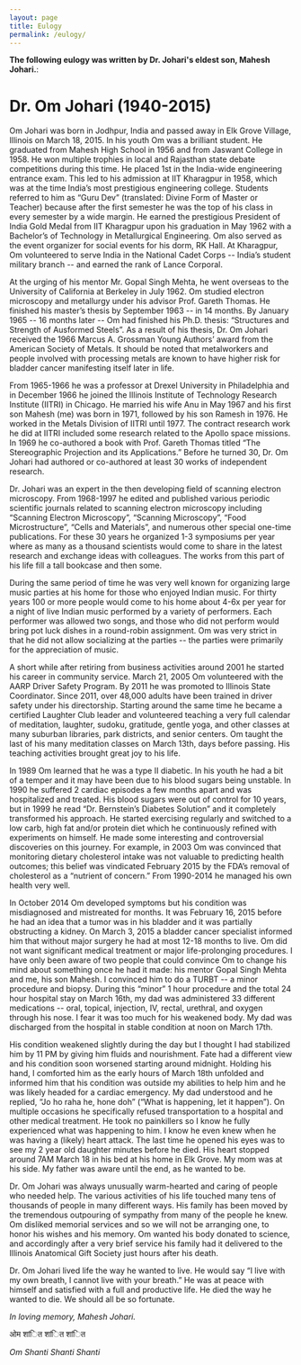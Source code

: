 ```yaml
---
layout: page
title: Eulogy
permalink: /eulogy/
---
```


**The following eulogy was written by Dr. Johari's eldest son, Mahesh Johari.**:

Dr. Om Johari (1940-2015)
===

Om Johari was born in Jodhpur, India and passed away in Elk Grove Village, Illinois on March 18, 2015.  In his youth Om was a brilliant student.  He graduated from Mahesh High School in 1956 and from Jaswant College in 1958.  He won multiple trophies in local and Rajasthan state debate competitions during this time.  He placed 1st in the India-wide engineering entrance exam.  This led to his admission at IIT Kharagpur in 1958, which was at the time India’s most prestigious engineering college.  Students referred to him as “Guru Dev” (translated: Divine Form of Master or Teacher) because after the first semester he was the top of his class in every semester by a wide margin.  He earned the prestigious President of India Gold Medal from IIT Kharagpur upon his graduation in May 1962 with a Bachelor’s of Technology in Metallurgical Engineering.  Om also served as the event organizer for social events for his dorm, RK Hall.  At Kharagpur, Om volunteered to serve India in the National Cadet Corps -- India’s student military branch -- and earned the rank of Lance Corporal.

At the urging of his mentor Mr. Gopal Singh Mehta, he went overseas to the University of California at Berkeley in July 1962.  Om studied electron microscopy and metallurgy under his advisor Prof. Gareth Thomas.  He finished his master’s thesis by September 1963 -- in 14 months.  By January 1965 -- 16 months later -- Om had finished his Ph.D. thesis: “Structures and Strength of Ausformed Steels”.  As a result of his thesis, Dr. Om Johari received the 1966 Marcus A. Grossman Young Authors’ award from the American Society of Metals.  It should be noted that metalworkers and people involved with processing metals are known to have higher risk for bladder cancer manifesting itself later in life.

From 1965-1966 he was a professor at Drexel University in Philadelphia and in December 1966 he joined the Illinois Institute of Technology Research Institute (IITRI) in Chicago.  He married his wife Anu in May 1967 and his first son Mahesh (me) was born in 1971, followed by his son Ramesh in 1976.  He worked in the Metals Division of IITRI until 1977.  The contract research work he did at IITRI included some research related to the Apollo space missions.  In 1969 he co-authored a book with Prof. Gareth Thomas titled “The Stereographic Projection and its Applications.”  Before he turned 30, Dr. Om Johari had authored or co-authored at least 30 works of independent research.

Dr. Johari was an expert in the then developing field of scanning electron microscopy.  From 1968-1997 he edited and published various periodic scientific journals related to scanning electron microscopy including “Scanning Electron Microscopy”, “Scanning Microscopy”, “Food Microstructure”, “Cells and Materials”, and numerous other special one-time publications.  For these 30 years he organized 1-3 symposiums per year where as many as a thousand scientists would come to share in the latest research and exchange ideas with colleagues.  The works from this part of his life fill a tall bookcase and then some.

During the same period of time he was very well known for organizing large music parties at his home for those who enjoyed Indian music.  For thirty years 100 or more people would come to his home about 4-6x per year for a night of live Indian music performed by a variety of performers.  Each performer was allowed two songs, and those who did not perform would bring pot luck dishes in a round-robin assignment.  Om was very strict in that he did not allow socializing at the parties -- the parties were primarily for the appreciation of music.

A short while after retiring from business activities around 2001 he started his career in community service.  March 21, 2005 Om volunteered with the AARP Driver Safety Program.  By 2011 he was promoted to Illinois State Coordinator.  Since 2011, over 48,000 adults have been trained in driver safety under his directorship. Starting around the same time he became a certified Laughter Club leader and volunteered teaching a very full calendar of meditation, laughter, sudoku, gratitude, gentle yoga, and other classes at many suburban libraries, park districts, and senior centers.  Om taught the last of his many meditation classes on March 13th, days before passing.  His teaching activities brought great joy to his life.

In 1989 Om learned that he was a type II diabetic.  In his youth he had a bit of a temper and it may have been due to his blood sugars being unstable.  In 1990 he suffered 2 cardiac episodes a few months apart and was hospitalized and treated.  His blood sugars were out of control for 10 years, but in 1999 he read “Dr. Bernstein’s Diabetes Solution” and it completely transformed his approach.  He started exercising regularly and switched to a low carb, high fat and/or protein diet which he continuously refined with experiments on himself.  He made some interesting and controversial discoveries on this journey.  For example, in 2003 Om was convinced that monitoring dietary cholesterol intake was not valuable to predicting health outcomes; this belief was vindicated February 2015 by the FDA’s removal of cholesterol as a “nutrient of concern.”  From 1990-2014 he managed his own health very well.

In October 2014 Om developed symptoms but his condition was misdiagnosed and mistreated for months.  It was February 16, 2015 before he had an idea that a tumor was in his bladder and it was partially obstructing a kidney.  On March 3, 2015 a bladder cancer specialist informed him that without major surgery he had at most 12-18 months to live.  Om did not want significant medical treatment or major life-prolonging procedures.  I have only been aware of two people that could convince Om to change his mind about something once he had it made: his mentor Gopal Singh Mehta and me, his son Mahesh.  I convinced him to do a TURBT -- a minor procedure and biopsy.  During this “minor” 1 hour procedure and the total 24 hour hospital stay on March 16th, my dad was administered 33 different medications -- oral, topical, injection, IV, rectal, urethral, and oxygen through his nose.  I fear it was too much for his weakened body.  My dad was discharged from the hospital in stable condition at noon on March 17th.

His condition weakened slightly during the day but I thought I had stabilized him by 11 PM by giving him fluids and nourishment.  Fate had a different view and his condition soon worsened starting around midnight.  Holding his hand, I comforted him as the early hours of March 18th unfolded and informed him that his condition was outside my abilities to help him and he was likely headed for a cardiac emergency.  My dad understood and he replied, “Jo ho raha he, hone doh” (“What is happening, let it happen”).  On multiple occasions he specifically refused transportation to a hospital and other medical treatment. He took no painkillers so I know he fully experienced what was happening to him.  I know he even knew when he was having a (likely) heart attack.  The last time he opened his eyes was to see my 2 year old daughter minutes before he died.  His heart stopped around 7AM March 18 in his bed at his home in Elk Grove.  My mom was at his side.  My father was aware until the end, as he wanted to be.

Dr. Om Johari was always unusually warm-hearted and caring of people who needed help.  The various activities of his life touched many tens of thousands of people in many different ways.  His family has been moved by the tremendous outpouring of sympathy from many of the people he knew.  Om disliked memorial services and so we will not be arranging one, to honor his wishes and his memory.  Om wanted his body donated to science, and accordingly after a very brief service his family had it delivered to the Illinois Anatomical Gift Society just hours after his death.

Dr. Om Johari lived life the way he wanted to live.  He would say “I live with my own breath, I cannot live with your breath.”   He was at peace with himself and satisfied with a full and productive life.  He died the way he wanted to die.  We should all be so fortunate.

*In loving memory, Mahesh Johari.*

ओम शांित शांित शांित

*Om Shanti Shanti Shanti*

